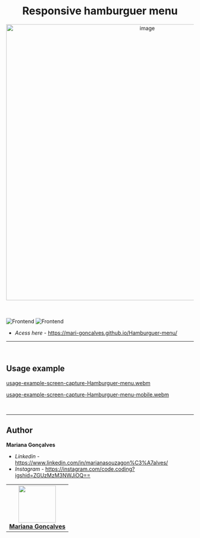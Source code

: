 <h1 align="center">Responsive hamburguer menu</h1>

<div align="center">
   <img width="742" alt="image" src="https://github.com/Mari-Goncalves/Hamburguer-menu/assets/120994185/73951f28-0b3b-4975-888f-646937f865aa">
</div>

<br>
<br>

![Frontend](https://img.shields.io/badge/Frontend-HTML5-orange?style=for-the-badge&logo=appveyor)
![Frontend](https://img.shields.io/badge/Style-CSS3-blue?style=for-the-badge&logo=appveyor)

* *Acess here* - https://mari-goncalves.github.io/Hamburguer-menu/

---

<br>

## Usage example

[usage-example-screen-capture-Hamburguer-menu.webm](https://github.com/Mari-Goncalves/Hamburguer-menu/assets/120994185/818aa362-6d7c-4c5a-9819-d08f1ed7d056)

[usage-example-screen-capture-Hamburguer-menu-mobile.webm](https://github.com/Mari-Goncalves/Hamburguer-menu/assets/120994185/8cb1b517-e83c-4b13-83af-c6b06208a1fe)

<br>

---

## Author

**Mariana Gonçalves** 

* *Linkedin* - https://www.linkedin.com/in/marianasouzagon%C3%A7alves/
* *Instagram* - https://instagram.com/code.coding?igshid=ZGUzMzM3NWJiOQ== 

<table>
  <tr>
    <td align="center"><a href="https://github.com/Mari-Goncalves"><img src="https://github.com/Mari-Goncalves/Portfolio/assets/120994185/7a7a7da0-219a-40e8-9cc7-6e4ec557cf85" width="100px;" alt=""/>
      <br /><sub><b><a href="https://github.com/Mari-Goncalves">Mariana Gonçalves</a></b>
      </sub></a><br/></td>
  </tr>
</table>
